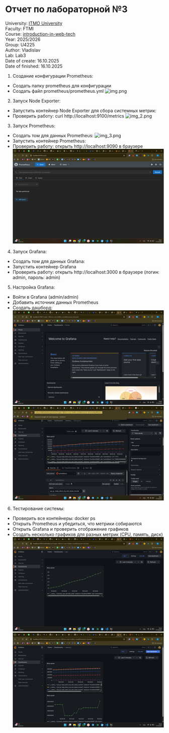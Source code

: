 # Отчет по лабораторной №3

University: [ITMO University](https://itmo.ru/ru/)\
Faculty: FTMI\
Course: [introduction-in-web-tech](https://itmo-ict-faculty.github.io/introduction-in-web-tech)\
Year: 2025/2026\
Group: U4225\
Author: Vladislav\
Lab: Lab3\
Date of create: 16.10.2025\
Date of finished: 16.10.2025

1) Создание конфигурации Prometheus:
* Создать папку prometheus для конфигурации
* Создать файл prometheus/prometheus.yml
![img.png](prometheus_start.png)
2) Запуск Node Exporter:
* Запустить контейнер Node Exporter для сбора системных метрик:
* Проверить работу: curl http://localhost:9100/metrics
![img_2.png](working.png)

3) Запуск Prometheus:
* Создать том для данных Prometheus:
![img_3.png](promeprom_start.png)
* Запустить контейнер Prometheus:
* Проверить работу: открыть http://localhost:9090 в браузере
![img_11.png](prom.png)

4) Запуск Grafana:
* Создать том для данных Grafana:
* Запустить контейнер Grafana
* Проверить работу: открыть http://localhost:3000 в браузере (логин: admin, пароль: admin)

5) Настройка Grafana:
* Войти в Grafana (admin/admin)
* Добавить источник данных Prometheus
* Создать дашборд:
![img_12.png](grafana.png)
![img_13.png](dashboard.png)

6) Тестирование системы:
* Проверить все контейнеры: docker ps
* Открыть Prometheus и убедиться, что метрики собираются
* Открыть Grafana и проверить отображение графиков
* Создать несколько графиков для разных метрик (CPU, память, диск)
![img_17.png](cpu.png)
![img_18.png](memory.png)